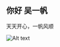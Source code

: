 ## 你好 吴一帆

天天开心，一帆风顺

![Alt text](http://image.biaobaiju.com/uploads/20190504/20/1556973881-NcSGnEQwKx.png)





